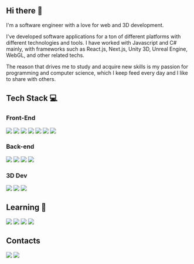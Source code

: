## Hi there 👋

I'm a software engineer with a love for web and 3D development.

I've developed software applications for a ton of different platforms with different technologies and tools. I have worked with Javascript and C# mainly, with frameworks such as React.js, Next.js, Unity 3D, Unreal Engine, WebGL, and other related techs.

The reason that drives me to study and acquire new skills is my passion for programming and computer science, which I keep feed every day and I like to share with others.

## Tech Stack 💻

### Front-End
[![](https://img.shields.io/badge/HTML5-E34F26?style=for-the-badge&logo=html5&logoColor=white)](#)
[![](https://img.shields.io/badge/CSS3-1572B6?style=for-the-badge&logo=css3&logoColor=white)](#)
[![](https://img.shields.io/badge/SASS-hotpink.svg?style=for-the-badge&logo=SASS&logoColor=white)](#)
[![](https://img.shields.io/badge/JavaScript-323330?style=for-the-badge&logo=javascript&logoColor=F7DF1E)](#)
[![](https://img.shields.io/badge/React-20232A?style=for-the-badge&logo=react&logoColor=61DAFB)](#)
[![](https://img.shields.io/badge/React_Router-CA4245?style=for-the-badge&logo=react-router&logoColor=white)](#)
[![](https://img.shields.io/badge/Redux-593D88?style=for-the-badge&logo=redux&logoColor=white)](#)

### Back-end
[![](https://img.shields.io/badge/Node.js-43853D?style=for-the-badge&logo=node.js&logoColor=white)](#)
[![](https://img.shields.io/badge/express.js-%23404d59.svg?style=for-the-badge&logo=express&logoColor=%2361DAFB)](#)
[![](https://img.shields.io/badge/MongoDB-4EA94B?style=for-the-badge&logo=mongodb&logoColor=white)](#)
[![](https://img.shields.io/badge/firebase-%23039BE5.svg?style=for-the-badge&logo=firebase)](#)

### 3D Dev
[![](https://img.shields.io/badge/Unity-100000?style=for-the-badge&logo=unity&logoColor=white)](#)
[![](https://img.shields.io/badge/C%23-239120?style=for-the-badge&logo=c-sharp&logoColor=white)](#)
[![](https://img.shields.io/badge/threejs-black?style=for-the-badge&logo=three.js&logoColor=white)](#)

## Learning 📖

[![](https://img.shields.io/badge/TypeScript-007ACC?style=for-the-badge&logo=typescript&logoColor=white)](#)
[![](https://img.shields.io/badge/Next-black?style=for-the-badge&logo=next.js&logoColor=white)](#)
[![](https://img.shields.io/badge/React_Native-20232A?style=for-the-badge&logo=react&logoColor=61DAFB)](#)
[![](https://img.shields.io/badge/Electron-191970?style=for-the-badge&logo=Electron&logoColor=white)](#)

## Contacts

[![](https://img.shields.io/badge/Gmail-D14836?style=for-the-badge&logo=gmail&logoColor=white)](mailto:rosarioterranova91@gmail.com)
[![](https://img.shields.io/badge/LinkedIn-0077B5?style=for-the-badge&logo=linkedin&logoColor=white)](https://www.linkedin.com/in/rosarioterranova/)
